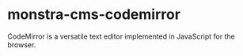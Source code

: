 monstra-cms-codemirror
======================

CodeMirror is a versatile text editor implemented in JavaScript for the browser.
